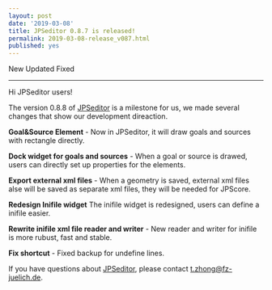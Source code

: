 ```yaml
---
layout: post
date: '2019-03-08'
title: JPSeditor 0.8.7 is released!
permalink: 2019-03-08-release_v087.html
published: yes
---
```


<link rel="stylesheet" href="https://use.fontawesome.com/releases/v5.3.1/css/all.css" integrity="sha384-mzrmE5qonljUremFsqc01SB46JvROS7bZs3IO2EmfFsd15uHvIt+Y8vEf7N7fWAU" crossorigin="anonymous">

<i class="far fa-plus-square"></i> New 
<i class="far fa-caret-square-up"></i> Updated
<i class="far fa-check-square"></i> Fixed

----

Hi JPSeditor users!

The version 0.8.8 of [JPSeditor](http://www.jupedsim.org/jpseditor/) is a milestone for us, we made several changes that show our development direaction.

<i class="far fa-plus-square"></i> **Goal&Source Element** - Now in JPSeditor, it will draw goals and sources with rectangle directly.

<i class="far fa-plus-square"></i> **Dock widget for goals and sources** - When a goal or source is drawed, users can directly set up properties for the elements.

<i class="far fa-plus-square"></i> **Export external xml files** - When a geometry is saved, external xml files alse will be saved as separate xml files, they will be needed for JPScore.

<i class="far fa-caret-square-up"></i> **Redesign Inifile widget** The inifile widget is redesigned, users can define a inifile easier.

<i class="far fa-caret-square-up"></i> **Rewrite inifile xml file reader and writer** - New reader and writer for inifile is more rubust, fast and stable.

<i class="far fa-check-square"></i> **Fix shortcut** - Fixed backup for undefine lines.

If you have questions about [JPSeditor](http://www.jupedsim.org/jpseditor/), please contact <t.zhong@fz-juelich.de>.